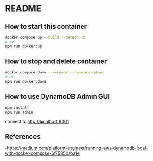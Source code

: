 # README
## How to start this container

```bash
docker compose up --build --detach -d
# or
npm run docker:up
```

## How to stop and delete container

```bash
docker compose down --volumes --remove-orphans
# or
npm run docker:down
```

## How to use DynamoDB Admin GUI

```bash
npm install
npm run admin
```

connect to <http://localhost:8001>

## References

-<https://medium.com/platform-engineer/running-aws-dynamodb-local-with-docker-compose-6f75850aba1e>


